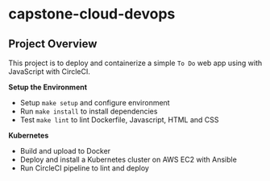 # capstone-cloud-devops

## Project Overview

This project is to deploy and containerize a simple `To Do` web app using with JavaScript with CircleCI. 

**Setup the Environment**
- Setup `make setup` and configure environment
- Run `make install` to install dependencies
- Test `make lint` to lint Dockerfile, Javascript, HTML and CSS

**Kubernetes**
- Build and upload to Docker
- Deploy and install a Kubernetes cluster on AWS EC2 with Ansible
- Run CircleCI pipeline to lint and deploy
